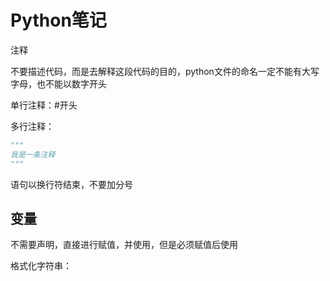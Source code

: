 #  Python笔记

注释

不要描述代码，而是去解释这段代码的目的，python文件的命名一定不能有大写字母，也不能以数字开头

单行注释：#开头

多行注释：

```python
"""
我是一条注释
"""
```

语句以换行符结束，不要加分号

## 变量

不需要声明，直接进行赋值，并使用，但是必须赋值后使用

格式化字符串：